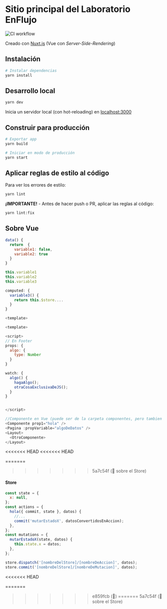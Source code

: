 # Sitio principal del Laboratorio EnFlujo

![CI workflow](https://github.com/enflujo/enflujo-www/actions/workflows/ci.yml/badge.svg)

Creado con [Nuxt.js](https://nuxtjs.org) (Vue con _Server-Side-Rendering_)

## Instalación

```bash
# Instalar dependencias
yarn install
```

## Desarrollo local

```bash
yarn dev
```

Inicia un servidor local (con hot-reloading) en [localhost:3000](http://localhost:3000)

## Construir para producción

```bash
# Exportar app
yarn build

# Iniciar en modo de producción
yarn start
```

## Aplicar reglas de estilo al código

Para ver los errores de estilo:

```bash
yarn lint
```

**¡IMPORTANTE!** - Antes de hacer push o PR, aplicar las reglas al código:

```bash
yarn lint:fix
```

## Sobre Vue

```js
data() {
  return  {
    variable1: false,
    variable2: true
  }
}

this.variable1
this.variable2
this.variable3

computed: {
  variable3() {
    return this.$store....
  }
}
```

```js
<template>

<template>

<script>
// En Footer
props: {
  algo: {
    type: Number
  }
}

watch: {
  algo() {
    hagaAlgo();
    otraCosaExclusivaDeJS();
  }
}


</script>
```

```js
//Componente en Vue (puede ser de la carpeta componentes, pero tambien los layouts y pages). En resumen, todos los archivos .vue son componentes.
<Componente prop1="hola" />
<Pagina :propVariable="algoDeDatos" />
<Layout>
  <OtroComponente>
</Layout>
```

<<<<<<< HEAD
<<<<<<< HEAD

=======
>>>>>>> 5a7c54f (📝 sobre el Store)
#### Store

```js
const state = {
  x: null,
};
const actions = {
  hola({ commit, state }, datos) {
    //...
    commit('mutarEstadoX', datosConvertidosEnAccion);
  },
};
const mutations = {
  mutarEstadoX(state, datos) {
    this.state.x = datos;
  },
};
```

```js
store.dispatch('[nombreDelStore]/[nombreDeAccion]', datos);
store.commit('[nombreDelStore]/[nombreDeMutacion]', datos);
```
<<<<<<< HEAD

=======

> > > > > > > e859fcb (💩)
=======
>>>>>>> 5a7c54f (📝 sobre el Store)
